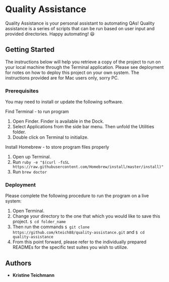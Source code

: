 # Quality Assistance

Quality Assistance is your personal assistant to automating QAs! Quality assistance is a series of scripts that can be run based on user input and provided directories. Happy automating! 😃

## Getting Started

The instructions below will help you retrieve a copy of the project to run on your local machine through the Terminal application. Please see deployment for notes on how to deploy this project on your own system.  The instructions provided are for Mac users only, sorry PC.

### Prerequisites

You may need to install or update the following software.

Find Terminal - to run program
  1. Open Finder. Finder is available in the Dock.
  2. Select Applications from the side bar menu.  Then unfold the Utilities folder.
  3. Double click on Terminal to initialize.

Install Homebrew - to store program files properly
  1. Open up Terminal.
  2. Run `ruby -e "$(curl -fsSL https://raw.githubusercontent.com/Homebrew/install/master/install)"`
  3. Run `brew doctor`

### Deployment

Please complete the following procedure to run the program on a live system:
  1. Open Terminal.
  2. Change your directory to the one that which you would like to save this project. `$ cd folder_name`
  3. Then run the commands `$ git clone https://github.com/kteich88/quality-assistance.git` and `$ cd quality-assistance`
  4. From this point forward, please refer to the individually prepared READMEs for the specific test suites you wish to utilize.

## Authors

* **Kristine Teichmann**
